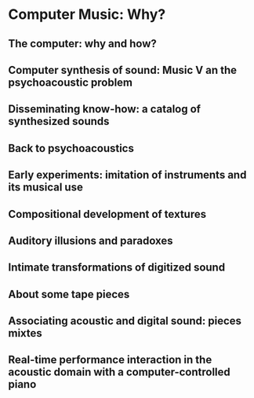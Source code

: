 # Computer Music: Why?

## The computer: why and how?
## Computer synthesis of sound: Music V an the psychoacoustic problem
## Disseminating know-how: a catalog of synthesized sounds
## Back to psychoacoustics
## Early experiments: imitation of instruments and its musical use
## Compositional development of textures
## Auditory illusions and paradoxes
## Intimate transformations of digitized sound
## About some tape pieces
## Associating acoustic and digital sound: pieces mixtes
## Real-time performance interaction in the acoustic domain with a computer-controlled piano

